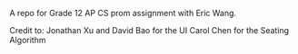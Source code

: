 A repo for Grade 12 AP CS prom assignment with Eric Wang.

Credit to:
Jonathan Xu and David Bao for the UI
Carol Chen for the Seating Algorithm
